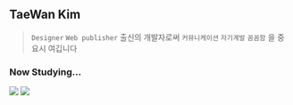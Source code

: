 ## TaeWan Kim
> `Designer` `Web publisher` 출신의 개발자로써 `커뮤니케이션` `자기계발` `꼼꼼함` 을 중요시 여깁니다


### Now Studying...
<a href="#none" target="_blank"><img src="https://img.shields.io/badge/Jest-ffffff?style=flat&logo=Jest&logoColor=C21325"/></a>
<a href="#none" target="_blank"><img src="https://img.shields.io/badge/Node.Js-ffffff?style=flat&logo=Node.Js&logoColor=C21325"/></a>

